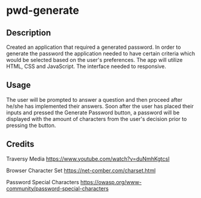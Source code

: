 # pwd-generate

## Description

 Created an application that required a generated password. In order to generate the password the application needed to have certain criteria which would be selected based on the user's preferences. The app will utilize HTML, CSS and JavaScript. The interface needed to responsive. 

 ## Usage 
  The user will be prompted to answer a question and then proceed after he/she has implemented their answers. Soon after the user has placed their inputs and pressed the Generate Password button, a password will be displayed with the amount of characters from the user's decision prior to pressing the button.  

 ## Credits
  
Traversy Media https://www.youtube.com/watch?v=duNmhKgtcsI

Browser Character Set https://net-comber.com/charset.html

Password Special Characters https://owasp.org/www-community/password-special-characters
